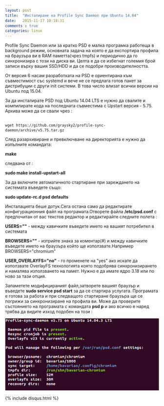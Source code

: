 ```yaml
---
layout: post
title:  "Инсталиране на Profile Sync Daemon при Ubuntu 14.04"
date:   2015-11-17 10:18:31
comments : true
categories: linux
---
```


Profile Sync Daemon или за кратко PSD е малка програмка работеща в background режим, основната задача на която е да експортира профила на браузъра ви в RAM паметта(чрез tmpfs) и периодично да го синхронизира с този на диска ви.
Целта е да се избегнат големия брой записи върху вашия SSD/HDD и да се подобри производителността.

От версия 6 насам разработката на PSD е ориентирана към съвместимост със systemd и вече не се предлага готов пакет за дистрибуции с други init системи.
В това число влизат всички версии на Ubuntu под 15.04.



За да инсталирате PSD под Ubuntu 14.04 LTS е нужно да свалите и компилирате кода на последната съвместима с Upstart версия - 5.75.
Архива може да се свали чрез : 

<pre><code>
wget https://github.com/graysky2/profile-sync-daemon/archive/v5.75.tar.gz
</code></pre>

След разархивиране и превключване на директорията е нужно да изпълните командата:

**make**

следвана от : 

**sudo make install-upstart-all**

За да включите автоматичното стартиране при зареждането на системата въведете също: 

**sudo update-rc.d psd defaults**

Инсталацията беше дотук.Сега остана само да редактирате конфигурационния файл на програмата.Отворете файла **/etc/psd.conf** с предпочитан от вас текстов редактор и редактирайте следните полета : 


**USERS=""** - между кавичките въведете името на вашият потребител в системата



**BROWSERS=""** - изтрийте знака за коментар(#) и между кавичките въведете името на браузъра който ще използвате.Например BROWSERS="chromium" 



**USER_OVERLAYFS="no"** - го променете на "yes" ако искате да използвате OverlayFS технологията която подобрява синхронизирането и намалява използването на памет. Нужно е да имате ядро 3.18 или по ново за тази опция.



Запаметете модифицираният файл,затворете вашият браузър и въведете  **sudo service psd start** за да се стартира услугата. Програмата е готова за работа и при следващото стартиране браузъра ще се погрижи за синхронизиране на профила ви.
Може да проверите състоянието на програмата с командата **psd p** и ако всичко е наред трябва да видите изход подобен на този : 

![psd](https://github.com/etem/etem.github.io/raw/master/assets/images/PSD.png)


{% include disqus.html %}



